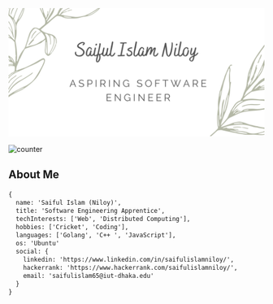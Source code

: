 <p align="center">
  <img   src="https://raw.githubusercontent.com/saiful-islam-niloy/saiful-islam-niloy/main/banner-aspiring-software-engineer.png">
</p>

 ![counter](https://enysjckrtpbswql.m.pipedream.net)

## About Me
```
{
  name: 'Saiful Islam (Niloy)',
  title: 'Software Engineering Apprentice',
  techInterests: ['Web', 'Distributed Computing'],
  hobbies: ['Cricket', 'Coding'],
  languages: ['Golang', 'C++ ', 'JavaScript'],
  os: 'Ubuntu'
  social: {
    linkedin: 'https://www.linkedin.com/in/saifulislamniloy/',
    hackerrank: 'https://www.hackerrank.com/saifulislamniloy/',
    email: 'saifulislam65@iut-dhaka.edu'
  }
}
```
